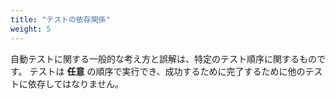 ```yaml
---
title: "テストの依存関係"
weight: 5
---
```



自動テストに関する一般的な考え方と誤解は、特定のテスト順序に関するものです。
テストは **任意** の順序で実行でき、成功するために完了するために他のテストに依存してはなりません。
